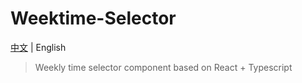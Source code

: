 # Weektime-Selector

[中文](./README.md) | English

> Weekly time selector component based on React + Typescript
